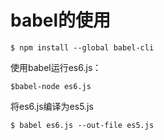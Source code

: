 # babel的使用
```
$ npm install --global babel-cli
```

使用babel运行es6.js：
```
$babel-node es6.js
```

将es6.js编译为es5.js
```
$ babel es6.js --out-file es5.js
```